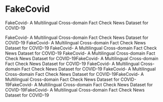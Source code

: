 # FakeCovid
FakeCovid- A Multilingual Cross-domain Fact Check News Dataset for COVID-19

FakeCovid- A Multilingual Cross-domain Fact Check News Dataset for COVID-19
FakeCovid- A Multilingual Cross-domain Fact Check News Dataset for COVID-19
FakeCovid- A Multilingual Cross-domain Fact Check News Dataset for COVID-19
FakeCovid- A Multilingual Cross-domain Fact Check News Dataset for COVID-19FakeCovid- A Multilingual Cross-domain Fact Check News Dataset for COVID-19
FakeCovid- A Multilingual Cross-domain Fact Check News Dataset for COVID-19
FakeCovid- A Multilingual Cross-domain Fact Check News Dataset for COVID-19FakeCovid- A Multilingual Cross-domain Fact Check News Dataset for COVID-19FakeCovid- A Multilingual Cross-domain Fact Check News Dataset for COVID-19FakeCovid- A Multilingual Cross-domain Fact Check News Dataset for COVID-19

